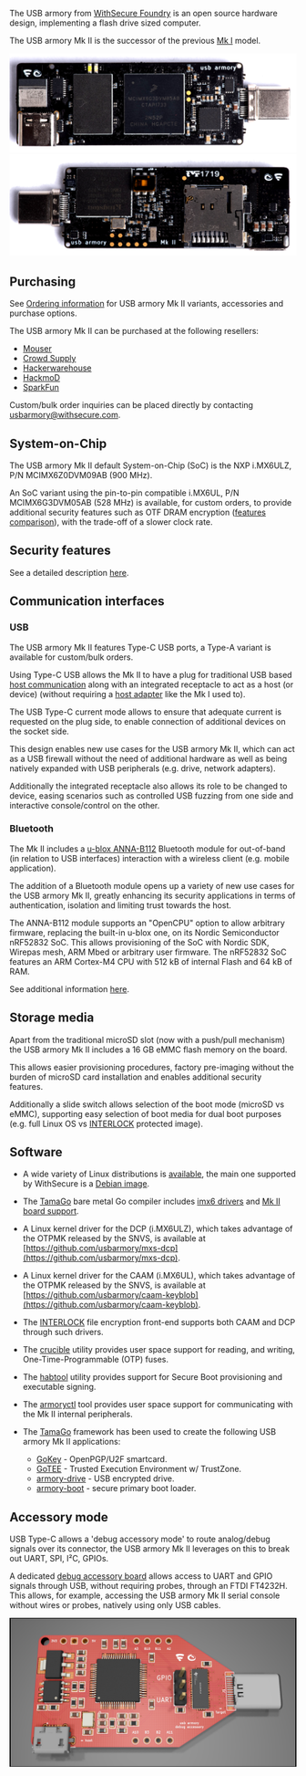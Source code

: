 The USB armory from [WithSecure Foundry](https://foundry.withsecure.com) is an open
source hardware design, implementing a flash drive sized computer.

The USB armory Mk II is the successor of the previous [Mk I](https://github.com/usbarmory/usbarmory/wiki#usb-armory-mk-i) model.

![Mk II Top](images/armory-mark-two-top.png)
![Mk II Bottom](images/armory-mark-two-bottom.png)

## Purchasing

See [Ordering information](https://github.com/usbarmory/usbarmory/wiki/Ordering-information)
for USB armory Mk II variants, accessories and purchase options.

The USB armory Mk II can be purchased at the following resellers:
  * [Mouser](https://eu.mouser.com/new/f-secure/crowd-supply-usb-armorymkii)
  * [Crowd Supply](https://www.crowdsupply.com/f-secure/usb-armory-mk-ii)
  * [Hackerwarehouse](https://hackerwarehouse.com/product/usb-armory-mkii)
  * [HackmoD](http://www.hackmod.de/USB-Armory-Stick-Mark-2)
  * [SparkFun](https://www.sparkfun.com/products/16367)

Custom/bulk order inquiries can be placed directly by contacting
usbarmory@withsecure.com.

## System-on-Chip

The USB armory Mk II default System-on-Chip (SoC) is the NXP i.MX6ULZ, P/N MCIMX6Z0DVM09AB (900 MHz).

An SoC variant using the pin-to-pin compatible i.MX6UL, P/N MCIMX6G3DVM05AB (528
MHz) is available, for custom orders, to provide additional security features such as OTF DRAM
encryption ([features comparison](https://github.com/usbarmory/usbarmory/wiki/Hardware-security-features-(Mk-II))),
with the trade-off of a slower clock rate.

## Security features

See a detailed description [here](https://github.com/usbarmory/usbarmory/wiki/Hardware-security-features-(Mk-II)).

## Communication interfaces

### USB

The USB armory Mk II features Type-C USB ports, a Type-A variant is available
for custom/bulk orders.

Using Type-C USB allows the Mk II to have a plug for traditional USB based
[host communication](https://github.com/usbarmory/usbarmory/wiki/Host-communication)
along with an integrated receptacle to act as a host (or device) (without requiring a
[host adapter](https://github.com/usbarmory/usbarmory/wiki/Host-adapter) like the Mk I used to).

The USB Type-C current mode allows to ensure that adequate current is
requested on the plug side, to enable connection of additional devices on the
socket side.

This design enables new use cases for the USB armory Mk II, which
can act as a USB firewall without the need of additional hardware as well as being
natively expanded with USB peripherals (e.g. drive, network adapters).

Additionally the integrated receptacle also allows its role to be changed to
device, easing scenarios such as controlled USB fuzzing from one side and
interactive console/control on the other.

### Bluetooth

The Mk II includes a [u-blox ANNA-B112](https://www.u-blox.com/en/product/anna-b112-module)
Bluetooth module for out-of-band (in relation to USB interfaces) interaction
with a wireless client (e.g. mobile application).

The addition of a Bluetooth module opens up a variety of new use cases for the
USB armory Mk II, greatly enhancing its security applications in terms of
authentication, isolation and limiting trust towards the host.

The ANNA-B112 module supports an "OpenCPU" option to allow arbitrary firmware,
replacing the built-in u-blox one, on its Nordic Semiconductor nRF52832 SoC.
This allows provisioning of the SoC with Nordic SDK, Wirepas mesh, ARM Mbed or
arbitrary user firmware. The nRF52832 SoC features an ARM Cortex-M4 CPU with
512 kB of internal Flash and 64 kB of RAM.

See additional information [here](https://github.com/usbarmory/usbarmory/wiki/Bluetooth).

## Storage media

Apart from the traditional microSD slot (now with a push/pull mechanism) the
USB armory Mk II includes a 16 GB eMMC flash memory on the board.

This allows easier provisioning procedures, factory pre-imaging without the
burden of microSD card installation and enables additional security features.

Additionally a slide switch allows selection of the boot mode (microSD vs
eMMC), supporting easy selection of boot media for dual boot purposes (e.g.
full Linux OS vs [INTERLOCK](https://github.com/usbarmory/interlock)
protected image).

## Software

* A wide variety of Linux distributions is [available](https://github.com/usbarmory/usbarmory/wiki/Available-images), the main one supported by WithSecure is a [Debian image](https://github.com/usbarmory/usbarmory-debian-base_image).

* The [TamaGo](https://github.com/usbarmory/tamago) bare metal Go compiler
includes [imx6 drivers](https://github.com/usbarmory/tamago/tree/master/soc/imx6)
and [Mk II board support](https://github.com/usbarmory/tamago/tree/master/board/f-secure/usbarmory).

* A Linux kernel driver for the DCP (i.MX6ULZ), which takes advantage of the
OTPMK released by the SNVS, is available at
[https://github.com/usbarmory/mxs-dcp](https://github.com/usbarmory/mxs-dcp).

* A Linux kernel driver for the CAAM (i.MX6UL), which takes advantage of the
OTPMK released by the SNVS, is available at
[https://github.com/usbarmory/caam-keyblob](https://github.com/usbarmory/caam-keyblob).

* The [INTERLOCK](https://github.com/usbarmory/interlock) file encryption
front-end supports both CAAM and DCP through such drivers.

* The [crucible](https://github.com/usbarmory/crucible/tree/master/cmd/crucible)
utility provides user space support for reading, and writing, One-Time-Programmable (OTP) fuses.

* The [habtool](https://github.com/usbarmory/crucible/tree/master/cmd/habtool)
utility provides support for Secure Boot provisioning and executable signing.

* The [armoryctl](https://github.com/usbarmory/armoryctl) tool provides user
space support for communicating with the Mk II internal peripherals.

* The [TamaGo](https://github.com/usbarmory/tamago) framework has been used to create
the following USB armory Mk II applications:
  * [GoKey](https://github.com/usbarmory/GoKey) - OpenPGP/U2F smartcard.
  * [GoTEE](https://github.com/usbarmory/GoTEE) - Trusted Execution Environment w/ TrustZone.
  * [armory-drive](https://github.com/usbarmory/armory-drive) - USB encrypted drive.
  * [armory-boot](https://github.com/usbarmory/armory-boot) - secure primary boot loader.

## Accessory mode

USB Type-C allows a 'debug accessory mode' to route analog/debug signals over
its connector, the USB armory Mk II leverages on this to break out UART, SPI,
I²C, GPIOs.

A dedicated [debug accessory board](https://github.com/usbarmory/usbarmory/tree/master/hardware/mark-two-debug-accessory)
allows access to UART and GPIO signals through USB, without requiring probes,
through an FTDI FT4232H. This allows, for example, accessing the USB armory Mk
II serial console without wires or probes, natively using only USB cables.

![Mk II debug accessory](images/armory-mark-two-debug-accessory.png)
